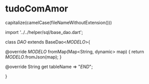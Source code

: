 # tudoComAmor


capitalize(camelCase(fileNameWithoutExtension()))

import '../../helper/sql/base_dao.dart';

class $DAO$ extends BaseDao<$MODELO$>{

  @override
  $MODELO$ fromMap(Map<String, dynamic> map) {
    return $MODELO$.fromJson(map);
  }

  @override
  String get tableName => "$END$";

}


